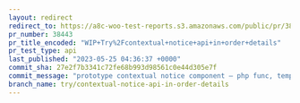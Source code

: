 ```yaml
---
layout: redirect
redirect_to: https://a8c-woo-test-reports.s3.amazonaws.com/public/pr/38443/api/index.html
pr_number: 38443
pr_title_encoded: "WIP+Try%2Fcontextual+notice+api+in+order+details"
pr_test_type: api
last_published: "2023-05-25 04:36:37 +0000"
commit_sha: 27e2f7b3341c72fe68b993d98561c0e44d305e7f
commit_message: "prototype contextual notice component – php func, template, and css"
branch_name: try/contextual-notice-api-in-order-details
---
```

